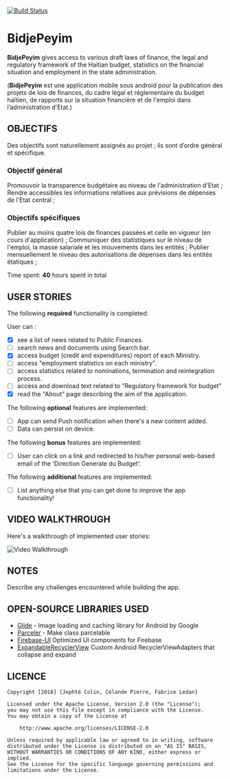 [![Build Status](https://travis-ci.org/CECOFA/BidjePeyim.svg?branch=develop)](https://travis-ci.org/CECOFA/BidjePeyim)

# BidjePeyim

**BidjePeyim** gives access to various draft laws of finance, the legal and regulatory framework of the Haitian budget, statistics on the financial situation and employment in the state administration.

(**BidjePeyim** est une application mobile sous android pour la publication des projets de lois de finances, du cadre légal et réglementaire du budget haïtien, de rapports sur la situation financière et de l'emploi dans l’administration d'Etat.)

## OBJECTIFS

Des objectifs sont naturellement assignés au projet ; ils sont d’ordre général et spécifique.

### Objectif général

 Promouvoir la transparence budgétaire au niveau de l'administration d'Etat ;
 Rendre accessibles les informations relatives aux prévisions de dépenses de l'Etat central ;

### Objectifs spécifiques

 Publier au moins quatre lois de finances passées et celle en vigueur (en cours d'application) ;
 Communiquer des statistiques sur le niveau de l'emploi, la masse salariale et les mouvements dans les entités ;
 Publier mensuellement le niveau des autorisations de dépenses dans les entités étatiques ; 


Time spent: **40** hours spent in total

## USER STORIES

The following **required** functionality is completed:

User can : 

* [x] see a list of news related to Public Finances.
* [ ] search news and documents using Search bar.
* [x] access budget (credit and expenditures) report of each Ministry.
* [ ] access "employment statistics on each ministry".
* [ ] access statistics related to nominations, termination and reintegration process.
* [ ] access and download text related to "Regulatory framework for budget"
* [x] read the "About" page describing the aim of the application.

The following **optional** features are implemented:

* [ ] App can send Push notification when there's a new content added.
* [ ] Data can persist on device.

The following **bonus** features are implemented: 

* [ ]	User can click on a link and redirected to his/her personal web-based email of the 'Direction Generale du Budget'.

The following **additional** features are implemented:

* [ ] List anything else that you can get done to improve the app functionality!
 

## VIDEO WALKTHROUGH

Here's a walkthrough of implemented user stories:

<img src='https://imgur.com/pBRvsbr.gif' ministry='Video Walkthrough' width='' alt='Video Walkthrough' />


## NOTES

Describe any challenges encountered while building the app.

## OPEN-SOURCE LIBRARIES USED

- [Glide](https://github.com/bumptech/glide) - Image loading and caching library for Android by Google
- [Parceler](https://github.com/johncarl81/parceler) - Make class parcelable
- [Firebase-UI](https://github.com/firebase/FirebaseUI-Android) Optimized UI components for Firebase
- [ExpandableRecyclerView](https://github.com/thoughtbot/expandable-recycler-view) Custom Android RecyclerViewAdapters that collapse and expand 

## LICENCE

    Copyright [2018] [Jephté Colin, Célande Pierre, Fabrice Ledan]

    Licensed under the Apache License, Version 2.0 (the "License");
    you may not use this file except in compliance with the License.
    You may obtain a copy of the License at

        http://www.apache.org/licenses/LICENSE-2.0

    Unless required by applicable law or agreed to in writing, software
    distributed under the License is distributed on an "AS IS" BASIS,
    WITHOUT WARRANTIES OR CONDITIONS OF ANY KIND, either express or implied.
    See the License for the specific language governing permissions and
    limitations under the License.
